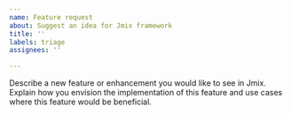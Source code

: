 ```yaml
---
name: Feature request
about: Suggest an idea for Jmix framework
title: ''
labels: triage
assignees: ''

---
```


Describe a new feature or enhancement you would like to see in Jmix. Explain how you envision the implementation of this feature and use cases where this feature would be beneficial.
